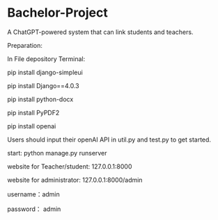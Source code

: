 # Bachelor-Project

A ChatGPT-powered system that can link students and teachers.

Preparation:

In File depository Terminal:

pip install django-simpleui

pip install Django==4.0.3

pip install python-docx

pip install PyPDF2

pip install openai

Users should input their openAI API in util.py and test.py to get started.

start: python manage.py runserver 

    
website for Teacher/student:
127.0.0.1:8000

website for  administrator:
127.0.0.1:8000/admin

username：admin 

password： admin

